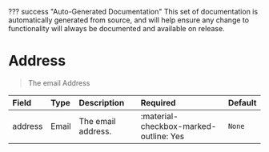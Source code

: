 ??? success "Auto-Generated Documentation"
    This set of documentation is automatically generated from source, and will help ensure any change to functionality will always be documented and available on release.

# Address

> The email Address

| Field | Type | Description | Required | Default |
| :--- | :--- | :--- | :--- | :--- |
| address | Email | The email address. | :material-checkbox-marked-outline: Yes | `None` |
